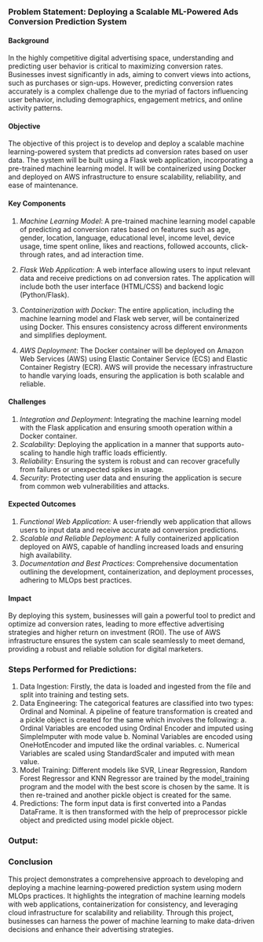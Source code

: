 ### Problem Statement: Deploying a Scalable ML-Powered Ads Conversion Prediction System

#### Background

In the highly competitive digital advertising space, understanding and predicting user behavior is critical to maximizing conversion rates. Businesses invest significantly in ads, aiming to convert views into actions, such as purchases or sign-ups. However, predicting conversion rates accurately is a complex challenge due to the myriad of factors influencing user behavior, including demographics, engagement metrics, and online activity patterns.

#### Objective

The objective of this project is to develop and deploy a scalable machine learning-powered system that predicts ad conversion rates based on user data. The system will be built using a Flask web application, incorporating a pre-trained machine learning model. It will be containerized using Docker and deployed on AWS infrastructure to ensure scalability, reliability, and ease of maintenance.

#### Key Components

1. *Machine Learning Model*: A pre-trained machine learning model capable of predicting ad conversion rates based on features such as age, gender, location, language, educational level, income level, device usage, time spent online, likes and reactions, followed accounts, click-through rates, and ad interaction time.

2. *Flask Web Application*: A web interface allowing users to input relevant data and receive predictions on ad conversion rates. The application will include both the user interface (HTML/CSS) and backend logic (Python/Flask).

3. *Containerization with Docker*: The entire application, including the machine learning model and Flask web server, will be containerized using Docker. This ensures consistency across different environments and simplifies deployment.

4. *AWS Deployment*: The Docker container will be deployed on Amazon Web Services (AWS) using Elastic Container Service (ECS) and Elastic Container Registry (ECR). AWS will provide the necessary infrastructure to handle varying loads, ensuring the application is both scalable and reliable.

#### Challenges

1. *Integration and Deployment*: Integrating the machine learning model with the Flask application and ensuring smooth operation within a Docker container.
2. *Scalability*: Deploying the application in a manner that supports auto-scaling to handle high traffic loads efficiently.
3. *Reliability*: Ensuring the system is robust and can recover gracefully from failures or unexpected spikes in usage.
4. *Security*: Protecting user data and ensuring the application is secure from common web vulnerabilities and attacks.

#### Expected Outcomes

1. *Functional Web Application*: A user-friendly web application that allows users to input data and receive accurate ad conversion predictions.
2. *Scalable and Reliable Deployment*: A fully containerized application deployed on AWS, capable of handling increased loads and ensuring high availability.
3. *Documentation and Best Practices*: Comprehensive documentation outlining the development, containerization, and deployment processes, adhering to MLOps best practices.

#### Impact

By deploying this system, businesses will gain a powerful tool to predict and optimize ad conversion rates, leading to more effective advertising strategies and higher return on investment (ROI). The use of AWS infrastructure ensures the system can scale seamlessly to meet demand, providing a robust and reliable solution for digital marketers.


### Steps Performed for Predictions:

1. Data Ingestion:	Firstly, the data is loaded and ingested from the file and split into training and testing sets.
2. Data Engineering:    The categorical features are classified into two types: Ordinal and Nominal. A pipeline of feature transformation is created and a pickle object is created for the same which involves the following:
a. Ordinal Variables are encoded using Ordinal Encoder and imputed using SimpleImputer with mode value
b. Nominal Variables are encoded using OneHotEncoder and imputed like the ordinal variables.
c. Numerical Variables are scaled using StandardScaler and imputed with mean value.
3. Model Training: 	Different models like SVR, Linear Regression, Random Forest Regressor and KNN Regressor are trained by the model_training program and the model with the best score is chosen by the same. It is then re-trained and another pickle object is created for the same.
4. Predictions:		The form input data is first converted into a Pandas DataFrame. It is then transformed with the help of preprocessor pickle object and predicted using model pickle object.

### Output: 

### Conclusion

This project demonstrates a comprehensive approach to developing and deploying a machine learning-powered prediction system using modern MLOps practices. It highlights the integration of machine learning models with web applications, containerization for consistency, and leveraging cloud infrastructure for scalability and reliability. Through this project, businesses can harness the power of machine learning to make data-driven decisions and enhance their advertising strategies.
